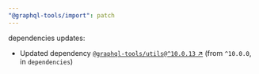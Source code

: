 ```yaml
---
"@graphql-tools/import": patch
---
```

dependencies updates:
  - Updated dependency [`@graphql-tools/utils@^10.0.13` ↗︎](https://www.npmjs.com/package/@graphql-tools/utils/v/10.0.13) (from `^10.0.0`, in `dependencies`)
